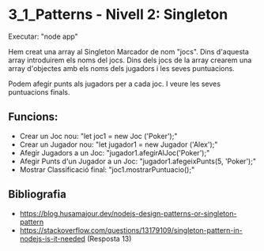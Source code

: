 # 3_1_Patterns - Nivell 2: Singleton

Executar: "node app"

Hem creat una array al Singleton Marcador de nom "jocs". Dins d'aquesta array introduirem els noms del jocs. Dins dels jocs de la array crearem una array d'objectes amb els noms dels jugadors i les seves puntuacions.

Podem afegir punts als jugadors per a cada joc. I veure les seves puntuacions finals.

## Funcions:

* Crear un Joc nou: "let joc1 = new Joc ('Poker');"
* Crear un Jugador nou: "let jugador1 = new Jugador ('Alex');"
* Afegir Jugadors a un Joc: "jugador1.afegirAlJoc('Poker');"
* Afegir Punts d'un Jugador a un Joc: "jugador1.afegeixPunts(5, 'Poker');"
* Mostrar Classificació final: "joc1.mostrarPuntuacio();"

## Bibliografia

* https://blog.husamajour.dev/nodejs-design-patterns-or-singleton-pattern
* https://stackoverflow.com/questions/13179109/singleton-pattern-in-nodejs-is-it-needed (Resposta 13)


